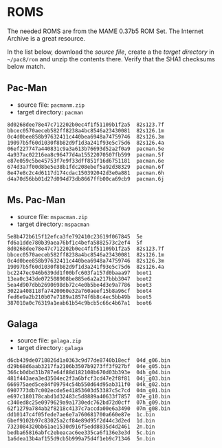 # ROMS

The needed ROMS are from the MAME 0.37b5 ROM Set. The Internet Archive is a great resource.

In the list below, download the *source file*, create a the *target directory* in `~/pac8/rom` and unzip the contents there. Verify that the SHA1 checksums below match.

## Pac-Man

- source file: `pacmanm.zip`
- target directory: `pacman`

```
8d0268dee78e47c712202b0ec4f1f51109b1f2a5  82s123.7f
bbcec0570aeceb582ff8238a4bc8546a23430081  82s126.1m
0c4d0bee858b97632411c440bea6948a74759746  82s126.3m
19097b5f60d1030f8b82d9f1d3a241f93e5c75d6  82s126.4a
06ef227747a440831c9a3a613b76693d52a2f0a9  pacman.5e
4a937ac02216ea8c96477d4a15522070507fb599  pacman.5f
e87e059c5be45753f7e9f33dff851f16d6751181  pacman.6e
674d3a7f00d8be5e38b1fdc208ebef5a92d38329  pacman.6f
8e47e8c2c4d6117d174cdac150392042d3e0a881  pacman.6h
d4a70d56bb01d27d094d73db8667ffb00ca69cb9  pacman.6j
```

## Ms. Pac-Man

- source file: `mspacman.zip`
- target directory: `mspacman`

```
5e8b472b615f12efca3fe792410c23619f067845  5e
fd6a1dde780b39aea76bf1c4befa5882573c2ef4  5f
8d0268dee78e47c712202b0ec4f1f51109b1f2a5  82s123.7f
bbcec0570aeceb582ff8238a4bc8546a23430081  82s126.1m
0c4d0bee858b97632411c440bea6948a74759746  82s126.3m
19097b5f60d1030f8b82d9f1d3a241f93e5c75d6  82s126.4a
bc2247ec946b639dd1f00bfc603fa157d0baaa97  boot1
13ea0c343de072508908be885e6a2a217bbb3047  boot2
5ea4d907dbb2690698db72c4e0b5be4d3e9a7786  boot3
3022a408118fa7420060e32a760aeef15b8a96cf  boot4
fed6e9a2b210b07e7189a18574f6b8c4ec5bb49b  boot5
387010a0c76319a1eab61b54c9bcb5c66c4b67a1  boot6
```

## Galaga

- source file: `galaga.zip`
- target directory: `galaga`

```
d6cb439de0718826d1a0363c9d77de8740b18ecf  04d_g06.bin
d29b68d6aab3217fa2106b3507b9273ff3f927bf  04e_g05.bin
366cb0dbd31b787e64f88d182108b670d03b393e  04h_g04.bin
481f443aea3ed3504ec2f3a6bfcf3cd47e2f8f81  04j_g03.bin
666975aed5ce84f09794c54b550d64d95ab311f0  04k_g02.bin
6907773db7c002ecde5e41853603d53387c5c7cd  04m_g01.bin
e697c180178cabd1d32483c5d8889a40633f7857  07e_g10.bin
c340ed8c25e0979629a9a1730edc762bd72d0cff  07h_g09.bin
62f1279a784ab2f8218c4137c7accda00e6a3490  07m_g08.bin
dd10147c4f05fede7ae6e7a760681700a660e87e  1c.bin
6bef9102b97c83025a2cf84e89d95f2d44c3d2ed  1d.bin
7323084320bb61ae1530d916f5edd8835d4d2461  2n.bin
bedba65816abfc2ebeacac6ee335ca6f136e3e3d  5c.bin
1a6dea13b4af155d9cb5b999a75d4f1eb9c71346  5n.bin
```
